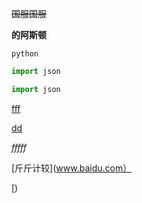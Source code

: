 ~~国服国服~~

**的阿斯顿**

`python`

```python
import json

```

```python
import json

```

<u>fff</u>

[dd ]()

*fffff*

[登抖登]: 顶顶顶顶

[斤斤计较](www.baidu.com）



[)







